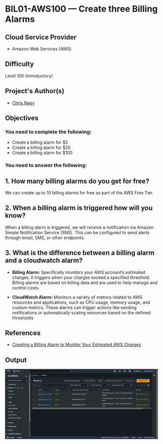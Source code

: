 # BIL01-AWS100 — Create three Billing Alarms

## Cloud Service Provider
* Amazon Web Services (AWS)

## Difficulty
Level 100 (Introductory)

## Project's Author(s)
* [Chris Nagy](https://twitter.com/chris_the_nagy)

## Objectives

###  You need to complete the following:

* Create a billing alarm for $5
* Create a billing alarm for $25
* Create a billing alarm for $100

###  You need to answer the following: 

## 1. How many billing alarms do you get for free?

We can create up to 10 billing alarms for free as part of the AWS Free Tier.

## 2. When a billing alarm is triggered how will you know?

When a billing alarm is triggered, we will receive a notification via Amazon Simple Notification Service (SNS). This can be configured to send alerts through email, SMS, or other endpoints.

## 3. What is the difference between a billing alarm and a cloudwatch alarm?

* **Billing Alarm:** Specifically monitors your AWS account’s estimated charges. It triggers when your charges exceed a specified threshold. Billing alarms are based on billing data and are used to help manage and control costs.

* **CloudWatch Alarm:** Monitors a variety of metrics related to AWS resources and applications, such as CPU usage, memory usage, and custom metrics. These alarms can trigger actions like sending notifications or automatically scaling resources based on the defined thresholds

## References

* [Creating a Billing Alarm to Monitor Your Estimated AWS Charges](https://docs.aws.amazon.com/AmazonCloudWatch/latest/monitoring/monitor_estimated_charges_with_cloudwatch.html)

## Output
![Alaram](https://github.com/shubhammurti/AWS-Projects-Portfolio/blob/07a4cf64af234aac79bdd7c05884b72b9e007921/Level%20100/1.%20Create%20three%20Billing%20Alarms/Alaram.png)
